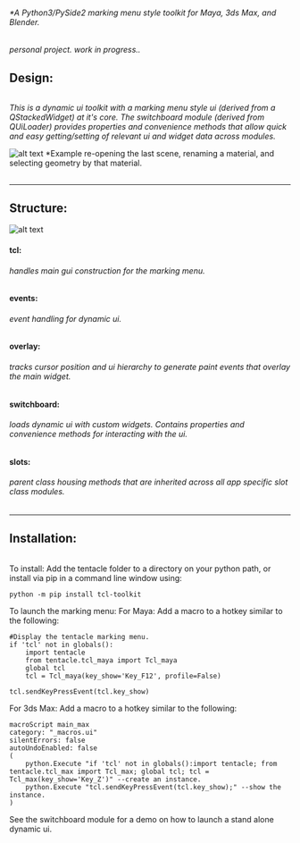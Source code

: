 ###### \*A Python3/PySide2 marking menu style toolkit for Maya, 3ds Max, and Blender.

*personal project. work in progress..*

## Design:

###### 

*This is a dynamic ui toolkit with a marking menu style ui (derived from a QStackedWidget) at it's core. The switchboard module (derived from QUiLoader) provides properties and convenience methods that allow quick and easy getting/setting of relevant ui and widget data across modules.*

![alt text](https://raw.githubusercontent.com/m3trik/tentacle/master/docs/toolkit_demo.gif) \*Example re-opening the last scene, renaming a material, and selecting geometry by that material.

## 

---

## Structure:

![alt text](https://raw.githubusercontent.com/m3trik/tentacle/master/docs/dependancy_graph.jpg)

#### tcl:

###### *handles main gui construction for the marking menu.*

#### events:

###### *event handling for dynamic ui.*

#### overlay:

###### *tracks cursor position and ui hierarchy to generate paint events that overlay the main widget.*

#### switchboard:

###### *loads dynamic ui with custom widgets. Contains properties and convenience methods for interacting with the ui.*

#### slots:

###### *parent class housing methods that are inherited across all app specific slot class modules.*

## 

---

## Installation:

###### 

To install:
Add the tentacle folder to a directory on your python path, or
install via pip in a command line window using:
```
python -m pip install tcl-toolkit
```

To launch the marking menu:
For Maya:
Add a macro to a hotkey similar to the following:
```
#Display the tentacle marking menu.
if 'tcl' not in globals():
	import tentacle
	from tentacle.tcl_maya import Tcl_maya
	global tcl
	tcl = Tcl_maya(key_show='Key_F12', profile=False)

tcl.sendKeyPressEvent(tcl.key_show)
```

For 3ds Max:
Add a macro to a hotkey similar to the following:
```
macroScript main_max
category: "_macros.ui"
silentErrors: false
autoUndoEnabled: false
(
	python.Execute "if 'tcl' not in globals():import tentacle; from tentacle.tcl_max import Tcl_max; global tcl; tcl = Tcl_max(key_show='Key_Z')" --create an instance.
	python.Execute "tcl.sendKeyPressEvent(tcl.key_show);" --show the instance.
)
```

See the switchboard module for a demo on how to launch a stand alone dynamic ui.
